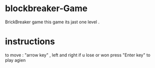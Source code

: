 # blockbreaker-Game
BrickBreaker game 
 this game its jast one level . 
 # instructions
 to move : "arrow key" , left and right 
 if u lose or won press 
 "Enter key" to play agien
